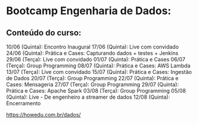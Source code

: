 # Bootcamp Engenharia de Dados:

## Conteúdo do curso:

10/06 (Quinta): Encontro Inaugural
17/06 (Quinta): Live com convidado
24/06 (Quinta): Prática e Cases: Capturando dados + testes + Jenkins
29/06 (Terça): Live com convidado
01/07 (Quinta): Prática e Cases
06/07 (Terça): Group Programming
08/07 (Quinta): Prática e Cases: AWS Lambda
13/07 (Terça): Live com convidado
15/07 (Quinta): Prática e Cases: Ingestão de Dados
20/07 (Terça): Group Programming
22/07 (Quinta): Prática e Cases: Mensageria
27/07 (Terça): Group Programming
29/07 (Quinta): Prática e Cases: Apache Spark
03/08 (Terça): Group Programming
05/08 (Quinta): Live - De engenheiro a streamer de dados
12/08 (Quinta): Encerramento

https://howedu.com.br/dados/
